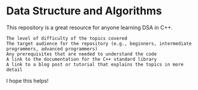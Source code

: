 # Data Structure and Algorithms

This repository is a great resource for anyone learning DSA in C++.

    The level of difficulty of the topics covered
    The target audience for the repository (e.g., beginners, intermediate programmers, advanced programmers)
    Any prerequisites that are needed to understand the code
    A link to the documentation for the C++ standard library
    A link to a blog post or tutorial that explains the topics in more detail

I hope this helps!
